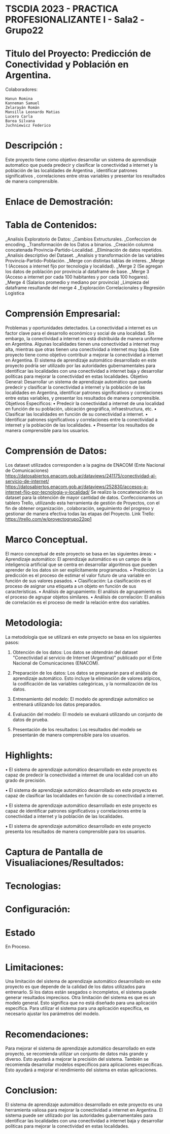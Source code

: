 # TSCDIA 2023 - PRACTICA PROFESIONALIZANTE I - Sala2 -Grupo22

# Titulo del Proyecto: Predicción de Conectividad y Población en Argentina.

Colaboradores:

    Hanun Romina
    Kanneman Samuel
    Zelarayán Román
    Mansilla Leonardo Matias
    Lucero Carla
    Barea Silvana
    Juchniewicz Federico

# Descripción :
Este proyecto tiene como objetivo desarrollar un sistema de aprendisaje automatico que pueda predecir y clasificar la conectividad a internet y la población de las localidades de Argentina , identificar patrones significativos , correlaciones entre otras variables y presentar los resultados de manera comprensible.


# Enlace de Demostración:

# Tabla de Contenidos:

_Analisis Exploratorio de Datos:
   _Cambios Extructurales.
   _Confeccion de encoding.
   _Transformación de los Datos a binarios.
   _Creación columna concatenada Provincia-Partido-Localidad.
   _Eliminación de datos repetidos.
   _Analisis descriptivo del Dataset.
   _Analisis y transformación de las variables Provincia-Partido-Población.
_Merge con distintas tablas de interes.
   _Merge 1 (Accesos a internet fijo por tecnologia y localidad).
   _Merge 2 (Se agregan los datos de población por provincia al dataframe de base.
   _Merge 3 (Acceso a internet por cada 100 habitantes y por cada 100 hogares).
   _Merge 4 (Salarios promedio y mediano por provincia)
_Limpieza del dataframe resultande del merge 4
_Exploración Correlacionales y Regresión Logistica

# Comprensión Empresarial:

Problemas y  oportunidades detectados.
La conectividad a internet es un factor clave para el desarrollo económico y social de una localidad. Sin embargo, la conectividad a internet no está distribuida de manera uniforme en Argentina. Algunas localidades tienen una conectividad a internet muy alta, mientras que otras tienen una conectividad a internet muy baja.
Este proyecto tiene como objetivo contribuir a mejorar la conectividad a internet en Argentina. El sistema de aprendizaje automático desarrollado en este proyecto podría ser utilizado por las autoridades gubernamentales para identificar las localidades con una conectividad a internet baja y desarrollar políticas para mejorar la conectividad en estas localidades.
Objetivo General:
Desarrollar un sistema de aprendizaje automático que pueda predecir y clasificar la conectividad a internet y la población de las localidades en Argentina, identificar patrones significativos y correlaciones entre estas variables, y presentar los resultados de manera comprensible.
Objetivos Específicos:
•	Predecir la conectividad a internet de una localidad en función de su población, ubicación geográfica, infraestructura, etc.
•	Clasificar las localidades en función de su conectividad a internet.
•	Identificar patrones significativos y correlaciones entre la conectividad a internet y la población de las localidades.
•	Presentar los resultados de manera comprensible para los usuarios.

# Comprensión de Datos:
Los  dataset utilizados corresponden a la pagina de ENACOM (Ente Nacional de Comunicaciones) 
https://datosabiertos.enacom.gob.ar/dataviews/241175/conectividad-al-servicio-de-internet/
https://datosabiertos.enacom.gob.ar/dataviews/252830/accesos-a-internet-fijo-por-tecnologia-y-localidad/ Se realizo la concatenación de los dataset para la obtención de mayor cantidad de datos.
Confeccionamos un tablero Trello, utilizando esta herramienta de gestión de Proyectos, con el fin de obtener organización , colaboración, seguimiento del progreso y gestionar de manera efectiva todas las etapas del Proyecto.
Link Trello: https://trello.com/w/proyectogrupo22pp1 

# Marco Conceptual.
El marco conceptual de este proyecto se basa en las siguientes áreas:
•	Aprendizaje automático: El aprendizaje automático es un campo de la inteligencia artificial que se centra en desarrollar algoritmos que pueden aprender de los datos sin ser explícitamente programados.
•	Predicción: La predicción es el proceso de estimar el valor futuro de una variable en función de sus valores pasados.
•	Clasificación: La clasificación es el proceso de asignar una etiqueta a un objeto en función de sus características.
•	Análisis de agrupamiento: El análisis de agrupamiento es el proceso de agrupar objetos similares.
•	Análisis de correlación: El análisis de correlación es el proceso de medir la relación entre dos variables.

# Metodologia:
La metodología que se utilizará en este proyecto se basa en los siguientes pasos:

1.	Obtención de los datos: Los datos se obtendrán del dataset "Conectividad al servicio de Internet (Argentina)" publicado por el Ente Nacional de Comunicaciones (ENACOM).
   
2.	Preparación de los datos: Los datos se prepararán para el análisis de aprendizaje automático. Esto incluye la eliminación de valores atípicos, la codificación de las variables categóricas, y la normalización de los datos.

3.	Entrenamiento del modelo: El modelo de aprendizaje automático se entrenará utilizando los datos preparados.

4.	Evaluación del modelo: El modelo se evaluará utilizando un conjunto de datos de prueba.
   
5.	Presentación de los resultados: Los resultados del modelo se presentarán de manera comprensible para los usuarios.
   
# Highlights:
•	El sistema de aprendizaje automático desarrollado en este proyecto es capaz de predecir la conectividad a internet de una localidad con un alto grado de precisión.

•	El sistema de aprendizaje automático desarrollado en este proyecto es capaz de clasificar las localidades en función de su conectividad a internet.

•	El sistema de aprendizaje automático desarrollado en este proyecto es capaz de identificar patrones significativos y correlaciones entre la conectividad a internet y la población de las localidades.

•	El sistema de aprendizaje automático desarrollado en este proyecto presenta los resultados de manera comprensible para los usuarios.

# Captura de Pantalla de Visualiaciones/Resultados:

# Tecnologias:

# Configuración:

# Estado
En Proceso.

# Limitaciones:
Una limitación del sistema de aprendizaje automático desarrollado en este proyecto es que depende de la calidad de los datos utilizados para entrenarlo. Si los datos están sesgados o incompletos, el sistema puede generar resultados imprecisos.
Otra limitación del sistema es que es un modelo general. Esto significa que no está diseñado para una aplicación específica. Para utilizar el sistema para una aplicación específica, es necesario ajustar los parámetros del modelo.

# Recomendaciones:
Para mejorar el sistema de aprendizaje automático desarrollado en este proyecto, se recomienda utilizar un conjunto de datos más grande y diverso. Esto ayudará a mejorar la precisión del sistema.
También se recomienda desarrollar modelos específicos para aplicaciones específicas. Esto ayudará a mejorar el rendimiento del sistema en estas aplicaciones.


# Conclusion:
El sistema de aprendizaje automático desarrollado en este proyecto es una herramienta valiosa para mejorar la conectividad a internet en Argentina. El sistema puede ser utilizado por las autoridades gubernamentales para identificar las localidades con una conectividad a internet baja y desarrollar políticas para mejorar la conectividad en estas localidades.


